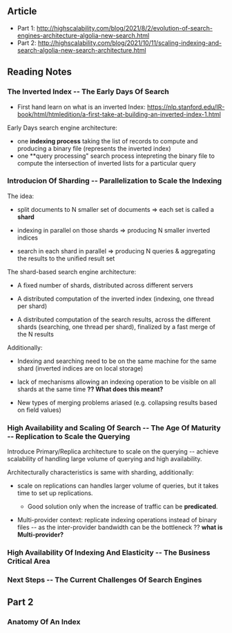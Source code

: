 ## Article

- Part 1: http://highscalability.com/blog/2021/8/2/evolution-of-search-engines-architecture-algolia-new-search.html
- Part 2: http://highscalability.com/blog/2021/10/11/scaling-indexing-and-search-algolia-new-search-architecture.html



## Reading Notes

### The Inverted Index -- The Early Days Of Search

- First hand learn on what is an inverted Index: https://nlp.stanford.edu/IR-book/html/htmledition/a-first-take-at-building-an-inverted-index-1.html

Early Days search engine architecture:

- one **indexing process** taking the list of records to compute and producing a binary file (represents the inverted index)
- one **query processing" search process intepreting the binary file to compute the intersection of inverted lists for a particular query

### Introducion Of Sharding -- Parallelization to Scale the Indexing

The idea:

- split documents to N smaller set of documents => each set is called a **shard**

- indexing in parallel on those shards => producing N smaller inverted indices

- search in each shard in parallel => producing N queries & aggregating the results to the unified result set

The shard-based search engine architecture:

- A fixed number of shards, distributed across different servers

- A distributed computation of the inverted index (indexing, one thread per shard)

- A distributed computation of the search results, across the different shards (searching, one thread per shard), finalized by a fast merge of the N results

Additionally:

- Indexing and searching need to be on the same machine for the same shard (inverted indices are on local storage)

- lack of mechanisms allowing an indexing operation to be visible on all shards at the same time
  **?? What does this meant?**

- New types of merging problems ariased (e.g. collapsing results based on field values)


### High Availability and Scaling Of Search -- The Age Of Maturity -- Replication to Scale the Querying

Introduce Primary/Replica architecture to scale on the querying -- achieve scalability of handling large volume of querying and high availability.

Architecturally characteristics is same with sharding, additionally:

- scale on replications can handles larger volume of queries, but it takes time to  set up replications.
  - Good solution only when the increase of traffic can be **predicated**.
  
- Multi-provider context: replicate indexing operations instead of binary files -- as the inter-provider bandwidth can be the bottleneck
  ?? **what is Multi-provider?**

### High Availability Of Indexing And Elasticity -- The Business Critical Area


### Next Steps -- The Current Challenges Of Search Engines


## Part 2

### Anatomy Of An Index
  


